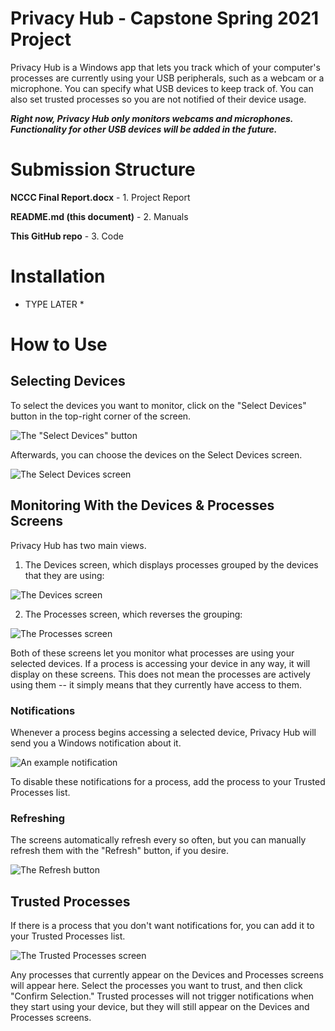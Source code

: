 # Privacy Hub - Capstone Spring 2021 Project
Privacy Hub is a Windows app that lets you track which of your computer's processes are currently using your USB peripherals, such as a webcam or a microphone. You can specify what USB devices to keep track of. You can also set trusted processes so you are not notified of their device usage.

***Right now, Privacy Hub only monitors webcams and microphones. Functionality for other USB devices will be added in the future.***

# Submission Structure
**NCCC Final Report.docx** - 1. Project Report

**README.md (this document)** - 2. Manuals

**This GitHub repo** - 3. Code

# Installation
* TYPE LATER *

# How to Use
## Selecting Devices
To select the devices you want to monitor, click on the "Select Devices" button in the top-right corner of the screen.

![The "Select Devices" button](https://i.ibb.co/b5BY3xm/image.png)

Afterwards, you can choose the devices on the Select Devices screen.

![The Select Devices screen](https://i.ibb.co/Qdj0x2g/image.png)

## Monitoring With the Devices & Processes Screens
Privacy Hub has two main views.
1. The Devices screen, which displays processes grouped by the devices that they are using:

![The Devices screen](https://i.ibb.co/JdpnJjL/image.png)

2. The Processes screen, which reverses the grouping:

![The Processes screen](https://i.ibb.co/MkD9Dh5/image.png)

Both of these screens let you monitor what processes are using your selected devices. If a process is accessing your device in any way, it will display on these screens. This does not mean the processes are actively using them -- it simply means that they currently have access to them. 

### Notifications
Whenever a process begins accessing a selected device, Privacy Hub will send you a Windows notification about it.

![An example notification](https://i.ibb.co/Dk5Z4Tj/image.png)

To disable these notifications for a process, add the process to your Trusted Processes list.

### Refreshing
The screens automatically refresh every so often, but you can manually refresh them with the "Refresh" button, if you desire.

![The Refresh button](https://i.ibb.co/yN0yQJ9/image.png)

## Trusted Processes
If there is a process that you don't want notifications for, you can add it to your Trusted Processes list.

![The Trusted Processes screen](https://i.ibb.co/YdkKxn5/image.png)

Any processes that currently appear on the Devices and Processes screens will appear here. Select the processes you want to trust, and then click "Confirm Selection." Trusted processes will not trigger notifications when they start using your device, but they will still appear on the Devices and Processes screens.
